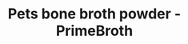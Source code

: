 ---
title: "Pets bone broth powder - PrimeBroth"
description: "Pets bone broth powder. PrimeBroth, NZ's animal based wellness drink for pets"
type: custom
layout: products/pets-powder-v1
beefpricesmalllink: price_1PMH0hABkrUo6tgOW2Vmsgne
beefpricemediumlink: price_1Pb88kABkrUo6tgOoJNmHOLJ
beefpricelargelink: price_1Pb86cABkrUo6tgOyk212Sg6
chickenpricesmalllink: 
chickenpricemediumlink: 
chickenpricelargelink: 
lambpricesmalllink:
lambpricemediumlink:
lambpricelargelink:
---